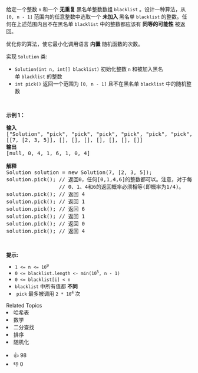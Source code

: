 <p>给定一个整数 <code>n</code> 和一个 <strong>无重复</strong> 黑名单整数数组&nbsp;<code>blacklist</code>&nbsp;。设计一种算法，从 <code>[0, n - 1]</code> 范围内的任意整数中选取一个&nbsp;<strong>未加入&nbsp;</strong>黑名单&nbsp;<code>blacklist</code>&nbsp;的整数。任何在上述范围内且不在黑名单&nbsp;<code>blacklist</code>&nbsp;中的整数都应该有 <strong>同等的可能性</strong> 被返回。</p>

<p>优化你的算法，使它最小化调用语言 <strong>内置</strong> 随机函数的次数。</p>

<p>实现&nbsp;<code>Solution</code>&nbsp;类:</p>

<ul>
	<li><code>Solution(int n, int[] blacklist)</code>&nbsp;初始化整数 <code>n</code> 和被加入黑名单&nbsp;<code>blacklist</code>&nbsp;的整数</li>
	<li><code>int pick()</code>&nbsp;返回一个范围为 <code>[0, n - 1]</code> 且不在黑名单&nbsp;<code>blacklist</code> 中的随机整数</li>
</ul>

<p>&nbsp;</p>

<p><strong>示例 1：</strong></p>

<pre>
<strong>输入</strong>
["Solution", "pick", "pick", "pick", "pick", "pick", "pick", "pick"]
[[7, [2, 3, 5]], [], [], [], [], [], [], []]
<strong>输出</strong>
[null, 0, 4, 1, 6, 1, 0, 4]

<b>解释
</b>Solution solution = new Solution(7, [2, 3, 5]);
solution.pick(); // 返回0，任何[0,1,4,6]的整数都可以。注意，对于每一个pick的调用，
                 // 0、1、4和6的返回概率必须相等(即概率为1/4)。
solution.pick(); // 返回 4
solution.pick(); // 返回 1
solution.pick(); // 返回 6
solution.pick(); // 返回 1
solution.pick(); // 返回 0
solution.pick(); // 返回 4
</pre>

<p>&nbsp;</p>

<p><strong>提示:</strong></p>

<ul>
	<li><code>1 &lt;= n &lt;= 10<sup>9</sup></code></li>
	<li><code>0 &lt;= blacklist.length &lt;- min(10<sup>5</sup>, n - 1)</code></li>
	<li><code>0 &lt;= blacklist[i] &lt; n</code></li>
	<li><code>blacklist</code>&nbsp;中所有值都 <strong>不同</strong></li>
	<li>&nbsp;<code>pick</code>&nbsp;最多被调用&nbsp;<code>2 * 10<sup>4</sup></code>&nbsp;次</li>
</ul>
<div><div>Related Topics</div><div><li>哈希表</li><li>数学</li><li>二分查找</li><li>排序</li><li>随机化</li></div></div><br><div><li>👍 98</li><li>👎 0</li></div>